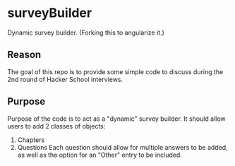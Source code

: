 surveyBuilder
=============

Dynamic survey builder. (Forking this to angularize it.)


Reason
------
The goal of this repo is to provide some simple code to discuss during the 2nd round of Hacker School interviews.

Purpose
-------
Purpose of the code is to act as a "dynamic" survey builder. It should allow users to add 2 classes of objects:
1. Chapters
2. Questions
Each question should allow for multiple answers to be added, as well as the option for an "Other" entry to be included.

